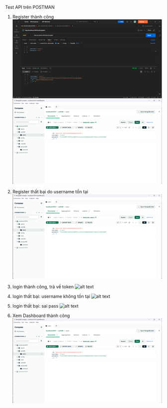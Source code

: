 Test API trên POSTMAN

1. Register thành công
![alt text](public/img/img1.png)
![alt text](image.png)

2. Register thất bại do username tồn tại 
![alt text](image.png)

3. login thành công, trả về token
![alt text](image-1.png)

4. login thất bại: username không tồn tại
![alt text](image-2.png)

5. login thất bại: sai pass
![alt text](image-3.png)

6. Xem Dashboard thành công
![alt text](image.png)